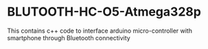 # BLUTOOTH-HC-O5-Atmega328p
This contains c++ code to interface arduino micro-controller with smartphone through Bluetooth connectivity
